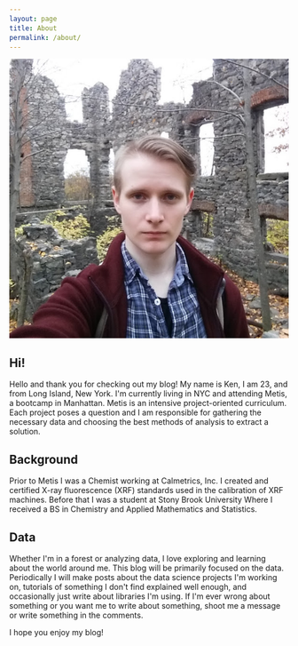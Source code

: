 ```yaml
---
layout: page
title: About
permalink: /about/
---
```


<img src="/assets/headshot.jpg" title="Profile Picture" class="profile">

## Hi!
Hello and thank you for checking out my blog! My name is Ken, I am 23, and from Long Island, New York. I'm currently living in NYC and attending Metis, a bootcamp in Manhattan. Metis is an intensive project-oriented curriculum.  Each project poses a question and I am responsible for gathering the necessary data and choosing the best methods of analysis to extract a solution.

## Background
Prior to Metis I was a Chemist working at Calmetrics, Inc. I created and certified X-ray fluorescence (XRF) standards used in the calibration of XRF machines. Before that I was a student at Stony Brook University Where I received a BS in Chemistry and Applied Mathematics and Statistics.

## Data
Whether I'm in a forest or analyzing data, I love exploring and learning about the world around me. This blog will be primarily focused on the data. Periodically I will make posts about the data science projects I'm working on, tutorials of something I don't find explained well enough, and occasionally just write about libraries I'm using. If I'm ever wrong about something or you want me to write about something, shoot me a message or write something in the comments.

I hope you enjoy my blog!
